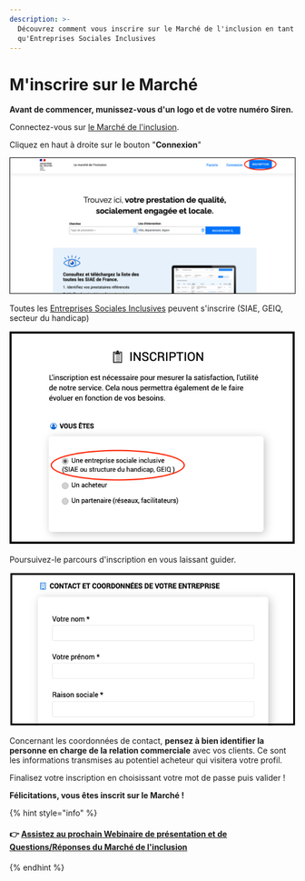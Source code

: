```yaml
---
description: >-
  Découvrez comment vous inscrire sur le Marché de l'inclusion en tant
  qu'Entreprises Sociales Inclusives
---
```


# M'inscrire sur le Marché

**Avant de commencer, munissez-vous d'un logo et de votre numéro Siren.**

Connectez-vous sur [le Marché de l'inclusion](https://lemarche.inclusion.beta.gouv.fr/fr/).

Cliquez en haut à droite sur le bouton "**Connexion**"

![](../../.gitbook/assets/capture-de-cran-2021-02-15-a-17.01.18.png)

Toutes les [Entreprises Sociales Inclusives](../les-entreprises-sociales-inclusives.md) peuvent s'inscrire \(SIAE, GEIQ, secteur du handicap\)

![](../../.gitbook/assets/capture-de-cran-2021-02-15-a-17.08.58.png)

Poursuivez-le parcours d'inscription en vous laissant guider.

![](../../.gitbook/assets/capture-de-cran-2021-02-15-a-17.13.55.png)

Concernant les coordonnées de contact, **pensez à bien identifier la personne en charge de la relation commerciale** avec vos clients. Ce sont les informations transmises au potentiel acheteur qui visitera votre profil.

Finalisez votre inscription en choisissant votre mot de passe puis valider !

**Félicitations, vous êtes inscrit sur le Marché !**

{% hint style="info" %}
#### **👉** [Assistez au prochain Webinaire de présentation et de Questions/Réponses du Marché de l'inclusion](../../rendez-vous-webinaires/le-marche-de-linclusion.md#assistez-au-prochain-webinaire-de-presentation-de-loutil)
{% endhint %}

